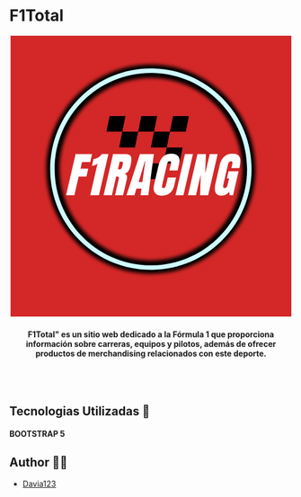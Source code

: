 # F1Total
<div align="center"><img src="media/logos/logo1.png">
  <h4>F1Total" es un sitio web dedicado a la Fórmula 1 que proporciona información sobre carreras, equipos y pilotos, además de ofrecer productos de merchandising relacionados con este deporte.
</h4></div><br><br>


##  Tecnologias Utilizadas :wrench:

#### BOOTSTRAP 5





## Author :technologist:

- [Davia123](https://github.com/Davia123)
